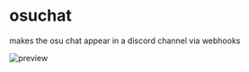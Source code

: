 # osuchat
makes the osu chat appear in a discord channel via webhooks

![preview](https://b.catgirlsare.sexy/1Dv0.png)
